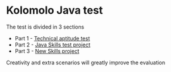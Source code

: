 # Kolomolo Java test

The test is divided in 3 sections
- Part 1 - [Technical aptitude test](https://github.com/alexkolomolo/javatest/tree/main/part_1_questions)
- Part 2 - [Java Skills test project](https://github.com/alexkolomolo/javatest/tree/main/part_2_testapp)
- Part 3 - [New Skills project](https://github.com/alexkolomolo/javatest/tree/main/part_3_testapp)

Creativity and extra scenarios will greatly improve the evaluation


